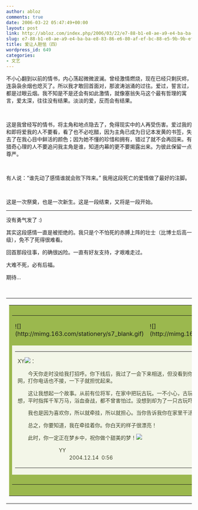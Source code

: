 ```yaml
---
author: abloz
comments: true
date: 2006-03-22 05:47:49+00:00
layout: post
link: http://abloz.com/index.php/2006/03/22/e7-88-b1-e8-ae-a9-e4-ba-ba-e8-83-86-e6-80-af-ef-bc-88-e5-9b-9b-ef-bc-89/
slug: e7-88-b1-e8-ae-a9-e4-ba-ba-e8-83-86-e6-80-af-ef-bc-88-e5-9b-9b-ef-bc-89
title: 爱让人胆怯（四）
wordpress_id: 649
categories:
- 文艺
---
```





不小心翻到以前的情书，内心荡起微微波澜。曾经激情燃烧，现在已经只剩灰烬，连袅袅余烟也熄灭了。所以我才敢回首面对，那波涛汹涌的过往。爱过，誓言过，都是过眼云烟。我不知是不是还会有如此激情，就像塞翁失马这个最有哲理的寓言，爱太深，往往没有结果。淡淡的爱，反而会有结果。




 




这是我曾经写的情书，将主角和地点隐去了，免得现实中的人再受伤害。爱过我的和即将爱我的人不要看，看了也不必吃醋，因为主角已成为日记本发黄的书签，失去了在我心目中鲜活的颜色；因为她不懂的珍惜和拥有，错过了就不会再回来。有猎奇心理的人不要追问我主角是谁，知道内幕的更不要揭露出来。为彼此保留一点尊严。




 




有人说：“谁先动了感情谁就会败下阵来。” 我用这段死亡的爱情做了最好的注脚。




 




这是一次祭奠，也是一次新生。这是一段结束，又将是一段开始。







* * *







没有勇气发了 :)




其实这段感情一直是被拒绝的。我只是个不怕死的赤膊上阵的壮士（比博士后高一级），免不了死得很难看。




回首那段往事，的确很凶险。一直有好友支持，才艰难走过。




大难不死，必有后福。




期待...




 


<table cellpadding="0" width="100%" cellspacing="0" >
<tbody >
<tr >

<td valign="top" >
<table cellpadding="0" width="100%" border="0" cellspacing="0" >
<tbody >
<tr >

<td bgcolor="#9bb84e" height="10" >
</td></tr>
<tr >

<td bgcolor="#9bb84e" align="middle" >
<table cellpadding="0" width="95%" border="0" cellspacing="0" >
<tbody >
<tr >

<td width="223" height="81" >![](http://mimg.163.com/stationery/s7_blank.gif)
</td>

<td width="100%" height="81" >![](http://mimg.163.com/stationery/s7_blank.gif)
</td>

<td width="234" align="right" height="81" >![](http://mimg.163.com/stationery/s7_blank.gif)
</td></tr>
<tr bgcolor="#f3f6e8" align="middle" valign="top" >

<td colspan="3" height="281" >  

<table cellpadding="0" width="90%" style="font-size:14px;color:#3e452b;line-height:140%;" border="0" cellspacing="0" >
<tbody >
<tr >

<td align="left" valign="top" >


XY![](http://mimg.163.com/popo/51.gif)：




　　今天你走时没给我打招呼。你下线后，我过了一会下来相送，但没看到你，不知你是否走了。后面又独自上去找TS吃饭，心里空空荡荡。到晚23点时，看到你没有上网，打你电话也不接，一下子就担忧起来。




　　这让我想起一个故事。从前有位将军，在家中把玩古玩。一不小心，古玩从手上滑了下去。幸好将军眼疾手快，把古玩接住了。暗道：“好险！”竟然吓出一身冷汗。将军想，平时指挥千军万马，浴血奋战，都不曾害怕过。没想到却为了一只古玩吓出一身汗。他悟出是因为喜欢，有了爱憎，所以关心，所以就会害怕。




　　我也是因为喜欢你，所以就牵挂，所以就担心。当你告诉我你在家里干活时，我一下觉得如释重负。




　　总之，你要知道，我在牵挂着你。你白天的样子很漂亮！




　　此时，你一定正在梦乡中，祝你做个甜美的梦！![](http://mimg.163.com/popo/51.gif)




　　　　　　　　YY  
　　　　　　　　　　2004.12.14  0:56

</td></tr></tbody></table>
</td></tr>
<tr >

<td colspan="3" height="27" > 
</td></tr></tbody></table>
</td></tr>
<tr >

<td bgcolor="#9bb84e" height="10" >
</td></tr></tbody></table>
</td></tr></tbody></table>


 
